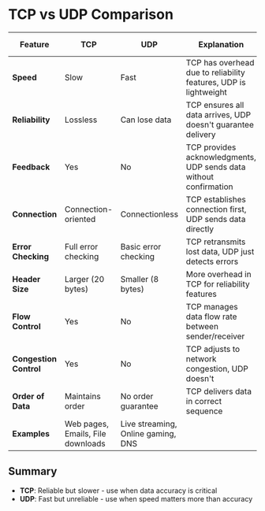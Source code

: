 # TCP vs UDP Comparison

| **Feature** | **TCP** | **UDP** | **Explanation** | **Use Cases** | **Extra Notes** |
|-------------|---------|---------|-----------------|---------------|-----------------|
| **Speed** | Slow | Fast | TCP has overhead due to reliability features, UDP is lightweight | TCP: Web browsing, UDP: Gaming | |
| **Reliability** | Lossless | Can lose data | TCP ensures all data arrives, UDP doesn't guarantee delivery | TCP: File transfers, UDP: Live streaming | |
| **Feedback** | Yes | No | TCP provides acknowledgments, UDP sends data without confirmation | TCP: Emails, UDP: DNS queries | |
| **Connection** | Connection-oriented | Connectionless | TCP establishes connection first, UDP sends data directly | TCP: HTTP/HTTPS, UDP: DHCP | |
| **Error Checking** | Full error checking | Basic error checking | TCP retransmits lost data, UDP just detects errors | TCP: Banking apps, UDP: Video calls | |
| **Header Size** | Larger (20 bytes) | Smaller (8 bytes) | More overhead in TCP for reliability features | | |
| **Flow Control** | Yes | No | TCP manages data flow rate between sender/receiver | | |
| **Congestion Control** | Yes | No | TCP adjusts to network congestion, UDP doesn't | | |
| **Order of Data** | Maintains order | No order guarantee | TCP delivers data in correct sequence | | |
| **Examples** | Web pages, Emails, File downloads | Live streaming, Online gaming, DNS | | | |

## Summary
- **TCP**: Reliable but slower - use when data accuracy is critical
- **UDP**: Fast but unreliable - use when speed matters more than accuracy 